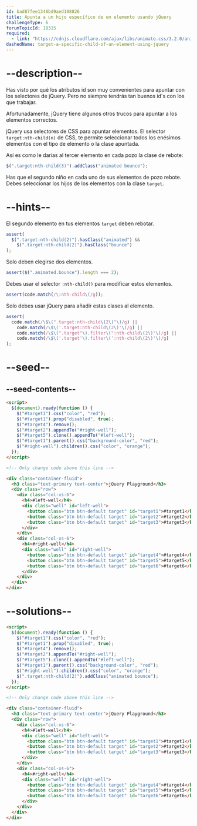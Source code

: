 ```yaml
---
id: bad87fee1348bd9aed108826
title: Apunta a un hijo específico de un elemento usando jQuery
challengeType: 6
forumTopicId: 18315
required:
  - link: "https://cdnjs.cloudflare.com/ajax/libs/animate.css/3.2.0/animate.css"
dashedName: target-a-specific-child-of-an-element-using-jquery
---
```


# --description--

Has visto por qué los atributos id son muy convenientes para apuntar con los selectores de jQuery. Pero no siempre tendrás tan buenos id's con los que trabajar.

Afortunadamente, jQuery tiene algunos otros trucos para apuntar a los elementos correctos.

jQuery usa selectores de CSS para apuntar elementos. El selector `target:nth-child(n)` de CSS, te permite seleccionar todos los enésimos elementos con el tipo de elemento o la clase apuntada.

Así es como le darías al tercer elemento en cada pozo la clase de rebote:

```js
$(".target:nth-child(3)").addClass("animated bounce");
```

Has que el segundo niño en cada uno de sus elementos de pozo rebote. Debes seleccionar los hijos de los elementos con la clase `target`.

# --hints--

El segundo elemento en tus elementos `target` deben rebotar.

```js
assert(
  $(".target:nth-child(2)").hasClass("animated") &&
    $(".target:nth-child(2)").hasClass("bounce")
);
```

Solo deben elegirse dos elementos.

```js
assert($(".animated.bounce").length === 2);
```

Debes usar el selector `:nth-child()` para modificar estos elementos.

```js
assert(code.match(/\:nth-child\(/g));
```

Solo debes usar jQuery para añadir estas clases al elemento.

```js
assert(
  code.match(/\$\(".target:nth-child\(2\)"\)/g) ||
    code.match(/\$\('.target:nth-child\(2\)'\)/g) ||
    code.match(/\$\(".target"\).filter\(":nth-child\(2\)"\)/g) ||
    code.match(/\$\('.target'\).filter\(':nth-child\(2\)'\)/g)
);
```

# --seed--

## --seed-contents--

```html
<script>
  $(document).ready(function () {
    $("#target1").css("color", "red");
    $("#target1").prop("disabled", true);
    $("#target4").remove();
    $("#target2").appendTo("#right-well");
    $("#target5").clone().appendTo("#left-well");
    $("#target1").parent().css("background-color", "red");
    $("#right-well").children().css("color", "orange");
  });
</script>

<!-- Only change code above this line -->

<div class="container-fluid">
  <h3 class="text-primary text-center">jQuery Playground</h3>
  <div class="row">
    <div class="col-xs-6">
      <h4>#left-well</h4>
      <div class="well" id="left-well">
        <button class="btn btn-default target" id="target1">#target1</button>
        <button class="btn btn-default target" id="target2">#target2</button>
        <button class="btn btn-default target" id="target3">#target3</button>
      </div>
    </div>
    <div class="col-xs-6">
      <h4>#right-well</h4>
      <div class="well" id="right-well">
        <button class="btn btn-default target" id="target4">#target4</button>
        <button class="btn btn-default target" id="target5">#target5</button>
        <button class="btn btn-default target" id="target6">#target6</button>
      </div>
    </div>
  </div>
</div>
```

# --solutions--

```html
<script>
  $(document).ready(function () {
    $("#target1").css("color", "red");
    $("#target1").prop("disabled", true);
    $("#target4").remove();
    $("#target2").appendTo("#right-well");
    $("#target5").clone().appendTo("#left-well");
    $("#target1").parent().css("background-color", "red");
    $("#right-well").children().css("color", "orange");
    $(".target:nth-child(2)").addClass("animated bounce");
  });
</script>

<!-- Only change code above this line -->

<div class="container-fluid">
  <h3 class="text-primary text-center">jQuery Playground</h3>
  <div class="row">
    <div class="col-xs-6">
      <h4>#left-well</h4>
      <div class="well" id="left-well">
        <button class="btn btn-default target" id="target1">#target1</button>
        <button class="btn btn-default target" id="target2">#target2</button>
        <button class="btn btn-default target" id="target3">#target3</button>
      </div>
    </div>
    <div class="col-xs-6">
      <h4>#right-well</h4>
      <div class="well" id="right-well">
        <button class="btn btn-default target" id="target4">#target4</button>
        <button class="btn btn-default target" id="target5">#target5</button>
        <button class="btn btn-default target" id="target6">#target6</button>
      </div>
    </div>
  </div>
</div>
```
